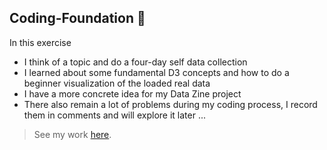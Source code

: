 ## Coding-Foundation :seedling:

In this exercise 
- I think of a topic and do a four-day self data collection
- I learned about some fundamental D3 concepts and how to do a beginner visualization of the loaded real data
- I have a more concrete idea for my Data Zine project
- There also remain a lot of problems during my coding process, I record them in comments and will explore it later
...

> See my work [here](https://liuliulexie.github.io/cdv-student/coding-exercises/placeholder/coding-exercise3/index.html). 